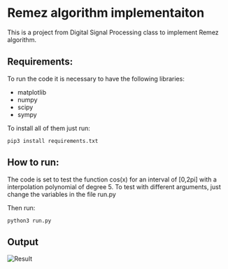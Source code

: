 # Remez algorithm implementaiton
This is a project from Digital Signal Processing class to implement Remez algorithm.

## Requirements:
To run the code it is necessary to have the following libraries:
* matplotlib
* numpy
* scipy
* sympy

To install all of them just run:

    pip3 install requirements.txt

## How to run:
The code is set to test the function cos(x) for an interval of [0,2pi] with a interpolation polynomial of degree 5. To test with different arguments, just change the variables in the file run.py

Then run:

    python3 run.py

## Output
![Result](/output/remez_result.jpg)


